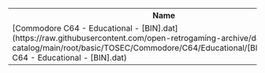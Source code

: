 <table>
<tr><th>Name</th><th>Size</th></tr>
<tr><td>[Commodore C64 - Educational - [BIN].dat](https://raw.githubusercontent.com/open-retrogaming-archive/dat-catalog/main/root/basic/TOSEC/Commodore/C64/Educational/[BIN]/Commodore C64 - Educational - [BIN].dat)</td><td>13072</td></tr>
</table>
